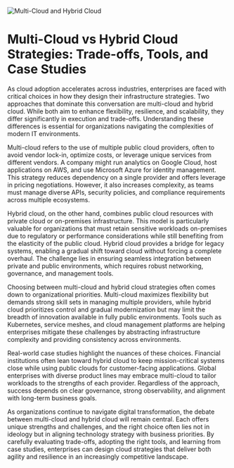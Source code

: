 ![Multi-Cloud and Hybrid Cloud](https://encrypted-tbn0.gstatic.com/images?q=tbn:ANd9GcRySIL5jZdWurC4f-XwD6iXzI25SNT7E48LpQ&s)
# Multi-Cloud vs Hybrid Cloud Strategies: Trade-offs, Tools, and Case Studies

As cloud adoption accelerates across industries, enterprises are faced with critical choices in how they design their infrastructure strategies. Two approaches that dominate this conversation are multi-cloud and hybrid cloud. While both aim to enhance flexibility, resilience, and scalability, they differ significantly in execution and trade-offs. Understanding these differences is essential for organizations navigating the complexities of modern IT environments.

Multi-cloud refers to the use of multiple public cloud providers, often to avoid vendor lock-in, optimize costs, or leverage unique services from different vendors. A company might run analytics on Google Cloud, host applications on AWS, and use Microsoft Azure for identity management. This strategy reduces dependency on a single provider and offers leverage in pricing negotiations. However, it also increases complexity, as teams must manage diverse APIs, security policies, and compliance requirements across multiple ecosystems.

Hybrid cloud, on the other hand, combines public cloud resources with private cloud or on-premises infrastructure. This model is particularly valuable for organizations that must retain sensitive workloads on-premises due to regulatory or performance considerations while still benefiting from the elasticity of the public cloud. Hybrid cloud provides a bridge for legacy systems, enabling a gradual shift toward cloud without forcing a complete overhaul. The challenge lies in ensuring seamless integration between private and public environments, which requires robust networking, governance, and management tools.

Choosing between multi-cloud and hybrid cloud strategies often comes down to organizational priorities. Multi-cloud maximizes flexibility but demands strong skill sets in managing multiple providers, while hybrid cloud prioritizes control and gradual modernization but may limit the breadth of innovation available in fully public environments. Tools such as Kubernetes, service meshes, and cloud management platforms are helping enterprises mitigate these challenges by abstracting infrastructure complexity and providing consistency across environments.

Real-world case studies highlight the nuances of these choices. Financial institutions often lean toward hybrid cloud to keep mission-critical systems close while using public clouds for customer-facing applications. Global enterprises with diverse product lines may embrace multi-cloud to tailor workloads to the strengths of each provider. Regardless of the approach, success depends on clear governance, strong observability, and alignment with long-term business goals.

As organizations continue to navigate digital transformation, the debate between multi-cloud and hybrid cloud will remain central. Each offers unique strengths and challenges, and the right choice often lies not in ideology but in aligning technology strategy with business priorities. By carefully evaluating trade-offs, adopting the right tools, and learning from case studies, enterprises can design cloud strategies that deliver both agility and resilience in an increasingly competitive landscape.
